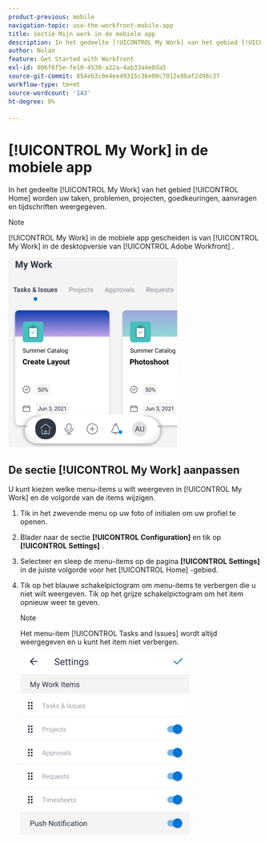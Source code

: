 ```yaml
---
product-previous: mobile
navigation-topic: use-the-workfront-mobile-app
title: sectie Mijn werk in de mobiele app
description: In het gedeelte [!UICONTROL My Work] van het gebied [!UICONTROL Home] worden uw taken, problemen, projecten, goedkeuringen, aanvragen en tijdschriften weergegeven.
author: Nolan
feature: Get Started with Workfront
exl-id: 006f6f5e-fe10-4530-a22a-4ab33a4e0da5
source-git-commit: 854eb3c0e4ee49315c36e00c7012e0baf2d98c37
workflow-type: tm+mt
source-wordcount: '143'
ht-degree: 0%

---
```


# [!UICONTROL My Work] in de mobiele app

In het gedeelte [!UICONTROL My Work] van het gebied [!UICONTROL Home] worden uw taken, problemen, projecten, goedkeuringen, aanvragen en tijdschriften weergegeven.

>[!NOTE]
>
>[!UICONTROL My Work] in de mobiele app gescheiden is van [!UICONTROL My Work] in de desktopversie van [!UICONTROL Adobe Workfront] .

![](assets/home-myworksection-338x379.png)

## De sectie [!UICONTROL My Work] aanpassen

U kunt kiezen welke menu-items u wilt weergeven in [!UICONTROL My Work] en de volgorde van de items wijzigen.

1. Tik in het zwevende menu op uw foto of initialen om uw profiel te openen.
1. Blader naar de sectie **[!UICONTROL Configuration]** en tik op **[!UICONTROL Settings]** .
1. Selecteer en sleep de menu-items op de pagina **[!UICONTROL Settings]** in de juiste volgorde voor het [!UICONTROL Home] -gebied.
1. Tik op het blauwe schakelpictogram om menu-items te verbergen die u niet wilt weergeven. Tik op het grijze schakelpictogram om het item opnieuw weer te geven.

   >[!NOTE]
   >
   >Het menu-item [!UICONTROL Tasks and Issues] wordt altijd weergegeven en u kunt het item niet verbergen.

   ![](assets/mobile-settings-338x366.png)

